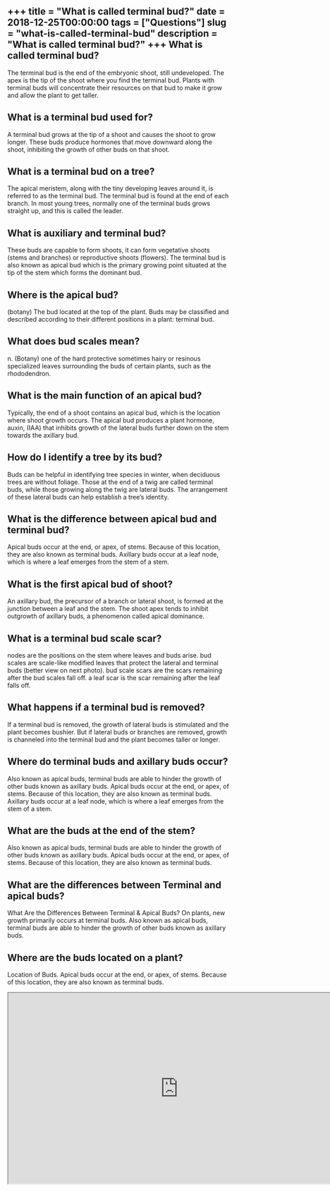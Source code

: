 +++
title = "What is called terminal bud?"
date = 2018-12-25T00:00:00
tags = ["Questions"]
slug = "what-is-called-terminal-bud"
description = "What is called terminal bud?"
+++
What is called terminal bud?
----------------------------

The terminal bud is the end of the embryonic shoot, still undeveloped. The apex is the tip of the shoot where you find the terminal bud. Plants with terminal buds will concentrate their resources on that bud to make it grow and allow the plant to get taller.

What is a terminal bud used for?
--------------------------------

A terminal bud grows at the tip of a shoot and causes the shoot to grow longer. These buds produce hormones that move downward along the shoot, inhibiting the growth of other buds on that shoot.

What is a terminal bud on a tree?
---------------------------------

The apical meristem, along with the tiny developing leaves around it, is referred to as the terminal bud. The terminal bud is found at the end of each branch. In most young trees, normally one of the terminal buds grows straight up, and this is called the leader.

What is auxiliary and terminal bud?
-----------------------------------

These buds are capable to form shoots, it can form vegetative shoots (stems and branches) or reproductive shoots (flowers). The terminal bud is also known as apical bud which is the primary growing point situated at the tip of the stem which forms the dominant bud.

Where is the apical bud?
------------------------

(botany) The bud located at the top of the plant. Buds may be classified and described according to their different positions in a plant: terminal bud.

What does bud scales mean?
--------------------------

n. (Botany) one of the hard protective sometimes hairy or resinous specialized leaves surrounding the buds of certain plants, such as the rhododendron.

What is the main function of an apical bud?
-------------------------------------------

Typically, the end of a shoot contains an apical bud, which is the location where shoot growth occurs. The apical bud produces a plant hormone, auxin, (IAA) that inhibits growth of the lateral buds further down on the stem towards the axillary bud.

How do I identify a tree by its bud?
------------------------------------

Buds can be helpful in identifying tree species in winter, when deciduous trees are without foliage. Those at the end of a twig are called terminal buds, while those growing along the twig are lateral buds. The arrangement of these lateral buds can help establish a tree’s identity.

What is the difference between apical bud and terminal bud?
-----------------------------------------------------------

Apical buds occur at the end, or apex, of stems. Because of this location, they are also known as terminal buds. Axillary buds occur at a leaf node, which is where a leaf emerges from the stem of a stem.

What is the first apical bud of shoot?
--------------------------------------

An axillary bud, the precursor of a branch or lateral shoot, is formed at the junction between a leaf and the stem. The shoot apex tends to inhibit outgrowth of axillary buds, a phenomenon called apical dominance.

What is a terminal bud scale scar?
----------------------------------

nodes are the positions on the stem where leaves and buds arise. bud scales are scale-like modified leaves that protect the lateral and terminal buds (better view on next photo). bud scale scars are the scars remaining after the bud scales fall off. a leaf scar is the scar remaining after the leaf falls off.

What happens if a terminal bud is removed?
------------------------------------------

If a terminal bud is removed, the growth of lateral buds is stimulated and the plant becomes bushier. But if lateral buds or branches are removed, growth is channeled into the terminal bud and the plant becomes taller or longer.

Where do terminal buds and axillary buds occur?
-----------------------------------------------

Also known as apical buds, terminal buds are able to hinder the growth of other buds known as axillary buds. Apical buds occur at the end, or apex, of stems. Because of this location, they are also known as terminal buds. Axillary buds occur at a leaf node, which is where a leaf emerges from the stem of a stem.

What are the buds at the end of the stem?
-----------------------------------------

Also known as apical buds, terminal buds are able to hinder the growth of other buds known as axillary buds. Apical buds occur at the end, or apex, of stems. Because of this location, they are also known as terminal buds.

What are the differences between Terminal and apical buds?
----------------------------------------------------------

What Are the Differences Between Terminal &amp; Apical Buds? On plants, new growth primarily occurs at terminal buds. Also known as apical buds, terminal buds are able to hinder the growth of other buds known as axillary buds.

Where are the buds located on a plant?
--------------------------------------

Location of Buds. Apical buds occur at the end, or apex, of stems. Because of this location, they are also known as terminal buds.

<iframe allow="accelerometer; autoplay; clipboard-write; encrypted-media; gyroscope; picture-in-picture" allowfullscreen="" class="__youtube_prefs__  epyt-is-override  no-lazyload" data-no-lazy="1" data-origheight="433" data-origwidth="770" data-skipgform_ajax_framebjll="" height="433" id="_ytid_72129" loading="lazy" src="https://www.youtube.com/embed/Lpjr0unrz_8?enablejsapi=1&autoplay=0&cc_load_policy=0&cc_lang_pref=&iv_load_policy=1&loop=0&modestbranding=0&rel=1&fs=1&playsinline=0&autohide=2&theme=dark&color=red&controls=1&" title="YouTube player" width="770"></iframe>